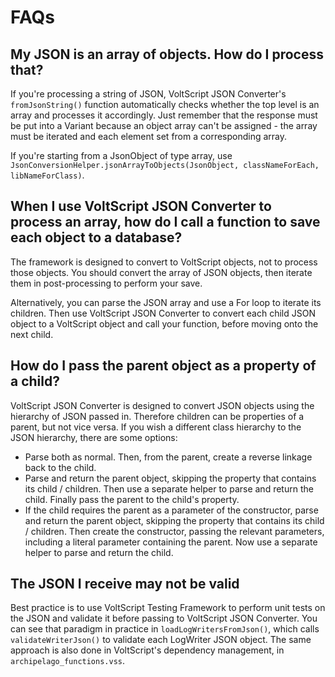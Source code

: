 # FAQs

## My JSON is an array of objects. How do I process that?

If you're processing a string of JSON, VoltScript JSON Converter's `fromJsonString()` function automatically checks whether the top level is an array and processes it accordingly. Just remember that the response must be put into a Variant because an object array can't be assigned - the array must be iterated and each element set from a corresponding array.

If you're starting from a JsonObject of type array, use `JsonConversionHelper.jsonArrayToObjects(JsonObject, classNameForEach, libNameForClass)`.

## When I use VoltScript JSON Converter to process an array, how do I call a function to save each object to a database?

The framework is designed to convert to VoltScript objects, not to process those objects. You should convert the array of JSON objects, then iterate them in post-processing to perform your save.

Alternatively, you can parse the JSON array and use a For loop to iterate its children. Then use VoltScript JSON Converter to convert each child JSON object to a VoltScript object and call your function, before moving onto the next child.

## How do I pass the parent object as a property of a child?

VoltScript JSON Converter is designed to convert JSON objects using the hierarchy of JSON passed in. Therefore children can be properties of a parent, but not vice versa. If you wish a different class hierarchy to the JSON hierarchy, there are some options:

- Parse both as normal. Then, from the parent, create a reverse linkage back to the child.
- Parse and return the parent object, skipping the property that contains its child / children. Then use a separate helper to parse and return the child. Finally pass the parent to the child's property.
- If the child requires the parent as a parameter of the constructor, parse and return the parent object, skipping the property that contains its child / children. Then create the constructor, passing the relevant parameters, including a literal parameter containing the parent. Now use a separate helper to parse and return the child.

## The JSON I receive may not be valid

Best practice is to use VoltScript Testing Framework to perform unit tests on the JSON and validate it before passing to VoltScript JSON Converter. You can see that paradigm in practice in `loadLogWritersFromJson()`, which calls `validateWriterJson()` to validate each LogWriter JSON object. The same approach is also done in VoltScript's dependency management, in `archipelago_functions.vss`.